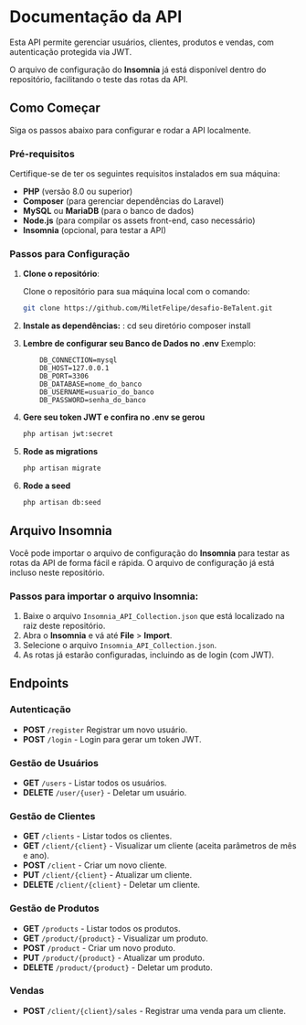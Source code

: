 # Documentação da API

Esta API permite gerenciar usuários, clientes, produtos e vendas, com autenticação protegida via JWT.

O arquivo de configuração do **Insomnia** já está disponível dentro do repositório, facilitando o teste das rotas da API.

## Como Começar

Siga os passos abaixo para configurar e rodar a API localmente.

### Pré-requisitos

Certifique-se de ter os seguintes requisitos instalados em sua máquina:

- **PHP** (versão 8.0 ou superior)
- **Composer** (para gerenciar dependências do Laravel)
- **MySQL** ou **MariaDB** (para o banco de dados)
- **Node.js** (para compilar os assets front-end, caso necessário)
- **Insomnia** (opcional, para testar a API)

### Passos para Configuração

1. **Clone o repositório**:

   Clone o repositório para sua máquina local com o comando:

   ```bash
   git clone https://github.com/MiletFelipe/desafio-BeTalent.git

2. **Instale as dependências:** :
    cd seu diretório
    composer install

3. **Lembre de configurar seu Banco de Dados no .env**
    Exemplo:
    ```
        DB_CONNECTION=mysql 
        DB_HOST=127.0.0.1 
        DB_PORT=3306 
        DB_DATABASE=nome_do_banco 
        DB_USERNAME=usuario_do_banco 
        DB_PASSWORD=senha_do_banco 
    ```

4. **Gere seu token JWT e confira no .env se gerou**
    ```bash
    php artisan jwt:secret

5. **Rode as migrations**
    ```bash
    php artisan migrate

6. **Rode a seed**
    ```bash
    php artisan db:seed
    
## Arquivo Insomnia

Você pode importar o arquivo de configuração do **Insomnia** para testar as rotas da API de forma fácil e rápida. O arquivo de configuração já está incluso neste repositório.

### Passos para importar o arquivo Insomnia:

1. Baixe o arquivo `Insomnia_API_Collection.json` que está localizado na raiz deste repositório.
2. Abra o **Insomnia** e vá até **File** > **Import**.
3. Selecione o arquivo `Insomnia_API_Collection.json`.
4. As rotas já estarão configuradas, incluindo as de login (com JWT).

## Endpoints

### **Autenticação**

- **POST** `/register`
Registrar um novo usuário.
- **POST** `/login` -
 Login para gerar um token JWT.

### **Gestão de Usuários**

- **GET** `/users` - Listar todos os usuários.
- **DELETE** `/user/{user}` - Deletar um usuário.

### **Gestão de Clientes**

- **GET** `/clients` - Listar todos os clientes.
- **GET** `/client/{client}` - Visualizar um cliente (aceita parâmetros de mês e ano).
- **POST** `/client` - Criar um novo cliente.
- **PUT** `/client/{client}` - Atualizar um cliente.
- **DELETE** `/client/{client}` - Deletar um cliente.

### **Gestão de Produtos**

- **GET** `/products` - Listar todos os produtos.
- **GET** `/product/{product}` - Visualizar um produto.
- **POST** `/product` - Criar um novo produto.
- **PUT** `/product/{product}` - Atualizar um produto.
- **DELETE** `/product/{product}` - Deletar um produto.

### **Vendas**

- **POST** `/client/{client}/sales` - Registrar uma venda para um cliente.
